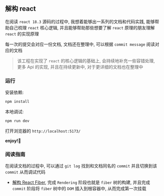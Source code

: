 ## 解构 react

在阅读 `react 18.3` 源码的过程中, 我想着能够出一系列的文档和代码实践, 能够帮助自己梳理 `react` 核心逻辑, 并且能够帮助那些想要了解 `react` 原理的朋友理解 `react` 的实现原理

每一次的提交会对应一份文档, 文档还在整理中, 可以根据 `commit message` 阅读对应的文档

> 该工程在实现了 `react` 的核心逻辑的基础上, 会持续地补充一些容错处理, 更多 Api 的实现, 并且在持续更新中, 对于更详细的文档也在整理中

### 运行

安装依赖:

```bash
npm install
```

本地调试:

```bash
npm run dev
```

打开浏览器的 `http://localhost:5173/`

**enjoy!🥳**

### 阅读指南

在阅读文档的过程中, 可以通过 `git log` 找到和文档同名的 `commit` 并且切换到该 `commit` 从而调试代码

- [解构 React Fiber](./articles/解构React%20Fiber.md), 完成 `Rendering` 阶段也就是 `fiber` 树的构建, 并且完成 `commit` 阶段将 `fiber` 树中的 `DOM` 插入到根容器中, 从而完成第一次挂载
